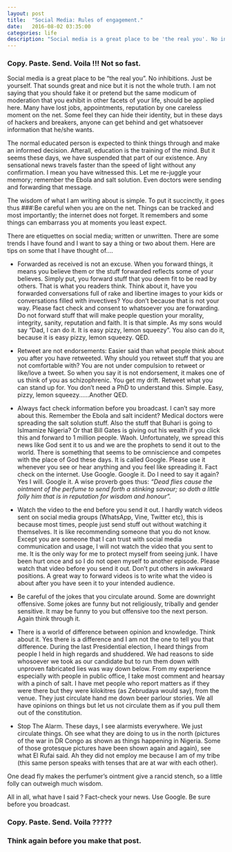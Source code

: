 ```yaml
---
layout: post
title:  "Social Media: Rules of engagement."
date:   2016-08-02 03:35:00
categories: life
description: "Social media is a great place to be 'the real you'. No inhibitions. Just be yourself. That sounds great and nice but it is not the whole truth."
---
```


### Copy. Paste. Send. Voila !!! Not so fast.

Social media is a great place to be “the real you”. No inhibitions. Just be yourself. That sounds great and nice but it is not the whole truth. I am not saying that you should fake it or pretend but the same modicum of moderation that you exhibit in other facets of your life, should be applied here. Many have lost jobs, appointments, reputation by one careless
moment on the net. Some feel they can hide their identity, but in these days of hackers and breakers, anyone can get behind and get whatsoever information that he/she wants.

The normal educated person is expected to think things through and make an informed decision. Afterall, education is the training of the mind. But it seems these days, we have suspended that part of our existence. Any sensational news travels faster than the speed of light without any confirmation. I mean you have witnessed this. Let me re-juggle your memory; remember the Ebola and salt solution. Even doctors were sending and forwarding that message. 

The wisdom of what I am writing about is simple. To put it succinctly, it goes thus 
###:Be careful when you are on the net. Things can be tracked and most importantly; the internet does not forget. It remembers and some things can embarrass you at moments you least expect.

There are etiquettes on social media; written or unwritten. There are some trends I have found and I want to say a thing or two about them. Here are tips on some that I have thought of….

- Forwarded as received is not an excuse. When you forward things, it means you believe them or the stuff forwarded reflects some of your believes. Simply put, you forward stuff that you deem fit to be read by others. That is what you readers think. Think about it, have you forwarded conversations full of rake and libertine images to your kids or conversations filled with invectives? You don’t because that is not your way. Please fact check and consent to whatsoever you are forwarding. Do not forward stuff that will make people question your morality, integrity, sanity, reputation and faith. It is that simple. As my sons would say “Dad, I can do it. It is easy pizzy, lemon squeezy”. You also can do it, because it is easy pizzy, lemon squeezy. QED.

- Retweet are not endorsements: Easier said than what people think about you after you have retweeted. Why should you retweet stuff that you are not comfortable with? You are not under compulsion to retweet or like/love a tweet. So when you say it is not endorsement, it makes one of us think of you as schizophrenic. You get my drift. Retweet what you can stand up for. You don’t need a PhD to understand this. Simple. Easy, pizzy, lemon squeezy……Another QED.

- Always fact check information before you broadcast. I can’t say more about this. Remember the Ebola and salt incident? Medical doctors were spreading the salt solution stuff. Also the stuff that Buhari is going to Islmamize Nigeria? Or that Bill Gates is giving out his wealth if you click this and forward to 1 million people. Waoh. Unfortunately, we spread this news like God sent it to us and we are the prophets to send it out to the world. There is something that seems to be omniscience and competes with the place of God these days. It is called Google. Please use it whenever you see or hear anything and you feel like spreading it. Fact check on the internet. Use Google. Google it. Do I need to say it again? Yes I will. Google it. A wise proverb goes thus: <em>“Dead flies cause the ointment of the perfume to send forth a stinking savour; so doth a little folly him that is in reputation for wisdom and honour”.</em>

- Watch the video to the end before you send it out. I hardly watch videos sent on social media groups (WhatsApp, Vine, Twitter etc), this is because most times, people just send stuff out without watching it themselves. It is like recommending someone that you do not know. Except you are someone that I can trust with social media communication and usage, I will not watch the video that you sent to me. It is the only way for me to protect myself from seeing junk. I have been hurt once and so I do not open myself to another episode. Please watch that video before you send it out. Don’t put others in awkward positions. A great way to forward videos is to write what the video is about after you have seen it to your intended audience.

- Be careful of the jokes that you circulate around. Some are downright offensive. Some jokes are funny but not religiously, tribally and gender sensitive. It may be funny to you but offensive too the next person. Again think through it.

- There is a world of difference between opinion and knowledge. Think about it. Yes there is a difference and I am not the one to tell you that difference. During the last Presidential election, I heard things from people I held in high regards and shuddered. We had reasons to side whosoever we took as our candidate but to run them down with unproven fabricated lies was way down below. From my experience especially with people in public office, I take most comment and hearsay with a pinch of salt. I have met people who report matters as if they were there but they were kilokitres (as Zebrudaya would say), from the venue. They just circulate hand me down beer parlour stories. We all have opinions on things but let us not circulate them as if you pull them out of the constitution.

- Stop The Alarm.
These days, I see alarmists everywhere. We just circulate things. Oh see what they are doing to us in the north (pictures of the war in DR Congo as shown as things happening in Nigeria. Some of those grotesque pictures have been shown again and again), see what El Rufai said. Ah they did not employ me because I am of my tribe (this same person speaks with tenses that are at war with each other).

One dead fly makes the perfumer’s ointment give a rancid stench, so a little folly can outweigh much wisdom.

All in all, what have I said ? Fact-check your news. Use Google. Be sure before you broadcast.

### Copy. Paste. Send. Voila ?????
### Think again before you make that post.